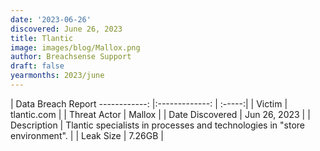 ```yaml
---
date: '2023-06-26'
discovered: June 26, 2023
title: Tlantic
image: images/blog/Mallox.png
author: Breachsense Support
draft: false
yearmonths: 2023/june
---
```



| Data Breach Report
------------:     |:-------------:    | :-----:|
| Victim      | tlantic.com      | 
| Threat Actor      | Mallox      | 
| Date Discovered      | Jun 26, 2023      | 
| Description      | Tlantic specialists in processes and technologies in "store environment".      | 
| Leak Size      | 7.26GB      | 

